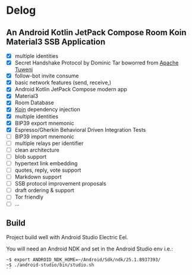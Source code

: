 # Delog 

## An Android Kotlin JetPack Compose Room Koin Material3 SSB Application

- [x] multiple identities
- [x] Secret Handshake Protocol by Dominic Tar boworred from [Apache Tuweni](https://github.com/apache/incubator-tuweni)
- [x] follow-bot invite consume
- [x] basic network features (send, receive,)
- [x] Android Kotlin JetPack Compose modern app
- [x] Material3
- [x] Room Database
- [x] [Koin](https://insert-koin.io/) dependency injection
- [x] multiple identities
- [x] BIP39 export mnemonic
- [x] Espresso/Gherkin Behavioral Driven Integration Tests
- [ ] BIP39 import mnemonic
- [ ] multiple relays per identifier
- [ ] clean architecture
- [ ] blob support
- [ ] hypertext link embedding
- [ ] quotes, reply, vote support
- [ ] Markdown support
- [ ] SSB protocol improvement proposals
- [ ] draft ordering & support
- [ ] Tor friendly
- [ ] ...

## Build

Project build well with Android Studio Electric Eel.

You will need an Android NDK and set in the Android Studio env i.e.: 
```
~$ export ANDROID_NDK_HOME=~/Android/Sdk/ndk/25.1.8937393/
~$ ./android-studio/bin/studio.sh
``
